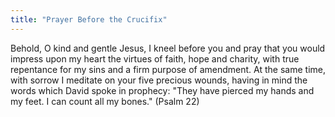 ```yaml
---
title: "Prayer Before the Crucifix"
---
```


Behold, O kind and gentle Jesus, I kneel before you and pray that you would impress upon my heart the virtues of faith, hope and charity, with true repentance for my sins and a firm purpose of amendment. At the same time, with sorrow I meditate on your five precious wounds, having in mind the words which David spoke in prophecy: "They have pierced my hands and my feet. I can count all my bones." (Psalm 22)
